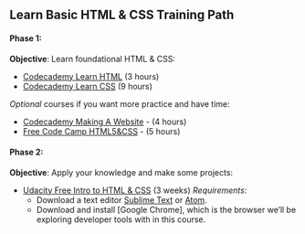 

##  Learn Basic HTML & CSS Training Path
#### __Phase 1__: 
__Objective__: Learn foundational HTML & CSS:
* [Codecademy Learn HTML]  (3 hours)
* [Codecademy Learn CSS] (9 hours)
    
_Optional_ courses if you want more practice and have time: 
* [Codecademy Making A Website] - (4 hours)
* [Free Code Camp HTML5&CSS] - (5 hours)

#### __Phase 2__:
__Objective__: Apply your knowledge and make some projects:
* [Udacity Free Intro to HTML & CSS] (3 weeks)
_Requirements_:
    * Download a text editor [Sublime Text] or [Atom].
    * Download and install [Google Chrome], which is the browser we’ll be exploring developer tools with in this course.
    
    
[Codecademy Learn HTML]: <https://www.codecademy.com/learn/learn-html>
[Codecademy Learn CSS]: <https://www.codecademy.com/learn/learn-css>
[Codecademy Making A Website]: <https://www.codecademy.com/learn/make-a-website>
[Free Code Camp HTML5&CSS]: <https://www.freecodecamp.org/challenges/say-hello-to-html-elements>

[Udacity Free Intro to HTML & CSS]: <https://www.udacity.com/course/intro-to-html-and-css--ud304>
[Sublime Text]: <http://www.sublimetext.com/>
[Atom]: <https://atom.io/>
